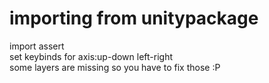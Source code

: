 <br><br>
# importing from unitypackage
import assert
<br>
set keybinds for axis:up-down left-right
<br>
some layers are missing so you have to fix those :P
